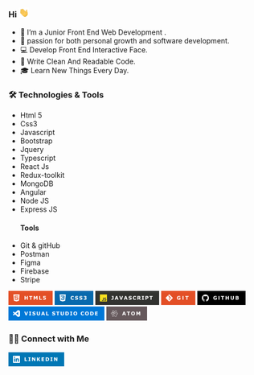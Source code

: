 ###   Hi <img src="images/Hi.gif" width="20"> 

- 🔭 I’m a Junior Front End Web Development .
- 🥰 passion for both personal growth and software development.
- 💻 Develop Front End Interactive Face.
- 📝 Write Clean And Readable Code.
- 🎓 Learn New Things Every Day.


### 🛠 Technologies & Tools

  - Html 5
  - Css3
  - Javascript
  - Bootstrap
  - Jquery
  - Typescript
  - React Js
  - Redux-toolkit
  - MongoDB
  - Angular
  - Node JS
  - Express JS		
     #### Tools
  - Git & gitHub
  - Postman
  - Figma
  - Firebase
  - Stripe

![html5](images/HTML5.png) ![css3](images/CSS3.png) 
![javascript](images/JAVASCRIPT.png) 
![Git](images/GITV.png)  ![Github](images/GITHUB.png) 
![VisualStudioCode](images/VISUALSTUDIO.png) ![Atom](images/ATOM.png)

### 🤝🏻 Connect with Me

<a href="https://www.linkedin.com/in/mohamed-sabry-024b8a234/">
<img src="images/LINKEDIN.png">
</a>


